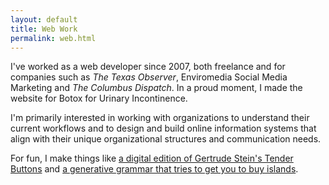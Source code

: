 ```yaml
---
layout: default
title: Web Work
permalink: web.html
---
```


I've worked as a web developer since 2007, both freelance and for companies such as *The Texas Observer*, Enviromedia Social Media Marketing and *The Columbus Dispatch*. In a proud moment, I made the website for Botox for Urinary Incontinence.

I'm primarily interested in working with organizations to understand their current workflows and to design and build online information systems that align with their unique organizational structures and communication needs.

 For fun, I make things like [a digital edition of Gertrude Stein's Tender Buttons](./assets/projects/stein/) and [a generative grammar that tries to get you to buy islands](http://www.buyislands.info).

